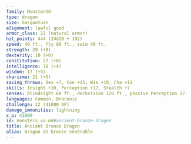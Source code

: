 ```yaml
---
family: MonsterVO
type: dragon
size: Gargantuan
alignment: lawful good
armor_class: 22 (natural armor)
hit_points: 444 (24d20 + 192)
speed: 40 ft., fly 80 ft., swim 40 ft.
strength: 29 (+9)
dexterity: 10 (+0)
constitution: 27 (+8)
intelligence: 18 (+4)
wisdom: 17 (+3)
charisma: 21 (+5)
saving_throws: Dex +7, Con +15, Wis +10, Cha +12
skills: Insight +10, Perception +17, Stealth +7
senses: blindsight 60 ft., darkvision 120 ft., passive Perception 27
languages: Common, Draconic
challenge: 22 (41000 XP)
damage_immunities: lightning
x_p: 41000
id: monsters_vo.md#ancient-bronze-dragon
title: Ancient Bronze Dragon
alias: Dragon de bronze vénérable
---
```


